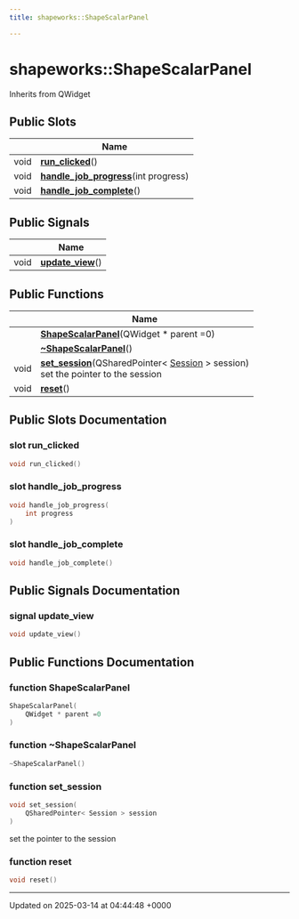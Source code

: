 ```yaml
---
title: shapeworks::ShapeScalarPanel

---
```


# shapeworks::ShapeScalarPanel





Inherits from QWidget

## Public Slots

|                | Name           |
| -------------- | -------------- |
| void | **[run_clicked](../Classes/classshapeworks_1_1ShapeScalarPanel.md#slot-run-clicked)**() |
| void | **[handle_job_progress](../Classes/classshapeworks_1_1ShapeScalarPanel.md#slot-handle-job-progress)**(int progress) |
| void | **[handle_job_complete](../Classes/classshapeworks_1_1ShapeScalarPanel.md#slot-handle-job-complete)**() |

## Public Signals

|                | Name           |
| -------------- | -------------- |
| void | **[update_view](../Classes/classshapeworks_1_1ShapeScalarPanel.md#signal-update-view)**() |

## Public Functions

|                | Name           |
| -------------- | -------------- |
| | **[ShapeScalarPanel](../Classes/classshapeworks_1_1ShapeScalarPanel.md#function-shapescalarpanel)**(QWidget * parent =0) |
| | **[~ShapeScalarPanel](../Classes/classshapeworks_1_1ShapeScalarPanel.md#function-~shapescalarpanel)**() |
| void | **[set_session](../Classes/classshapeworks_1_1ShapeScalarPanel.md#function-set-session)**(QSharedPointer< [Session](../Classes/classshapeworks_1_1Session.md) > session)<br>set the pointer to the session  |
| void | **[reset](../Classes/classshapeworks_1_1ShapeScalarPanel.md#function-reset)**() |

## Public Slots Documentation

### slot run_clicked

```cpp
void run_clicked()
```


### slot handle_job_progress

```cpp
void handle_job_progress(
    int progress
)
```


### slot handle_job_complete

```cpp
void handle_job_complete()
```


## Public Signals Documentation

### signal update_view

```cpp
void update_view()
```


## Public Functions Documentation

### function ShapeScalarPanel

```cpp
ShapeScalarPanel(
    QWidget * parent =0
)
```


### function ~ShapeScalarPanel

```cpp
~ShapeScalarPanel()
```


### function set_session

```cpp
void set_session(
    QSharedPointer< Session > session
)
```

set the pointer to the session 

### function reset

```cpp
void reset()
```


-------------------------------

Updated on 2025-03-14 at 04:44:48 +0000
